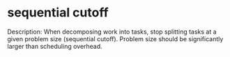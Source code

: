 # sequential cutoff

Description: When decomposing work into tasks, stop splitting tasks at a given problem size (sequential cutoff). Problem size should be significantly larger than scheduling overhead.